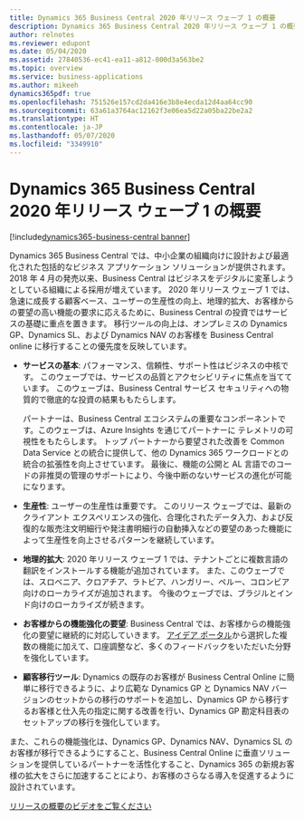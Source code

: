 ```yaml
---
title: Dynamics 365 Business Central 2020 年リリース ウェーブ 1 の概要
description: Dynamics 365 Business Central 2020 年リリース ウェーブ 1 の概要
author: relnotes
ms.reviewer: edupont
ms.date: 05/04/2020
ms.assetid: 27840536-ec41-ea11-a812-000d3a563be2
ms.topic: overview
ms.service: business-applications
ms.author: mikeeh
dynamics365pdf: true
ms.openlocfilehash: 751526e157cd2da416e3b8e4ecda12d4aa64cc90
ms.sourcegitcommit: 63a61a3764ac12162f3e06ea5d22a05ba22be2a2
ms.translationtype: HT
ms.contentlocale: ja-JP
ms.lasthandoff: 05/07/2020
ms.locfileid: "3349910"
---
```

# <a name="overview-of-dynamics-365-business-central-2020-release-wave-1"></a>Dynamics 365 Business Central 2020 年リリース ウェーブ 1 の概要
[!include[dynamics365-business-central banner](../includes/dynamics365-business-central.md)]

<!--overview start-->
Dynamics 365 Business Central では、中小企業の組織向けに設計および最適化された包括的なビジネス アプリケーション ソリューションが提供されます。 2018 年 4 月の発売以来、Business Central はビジネスをデジタルに変革しようとしている組織による採用が増えています。 2020 年リリース ウェーブ 1 では、急速に成長する顧客ベース、ユーザーの生産性の向上、地理的拡大、お客様からの要望の高い機能の要求に応えるために、Business Central の投資ではサービスの基礎に重点を置きます。 移行ツールの向上は、オンプレミスの Dynamics GP、Dynamics SL、および Dynamics NAV のお客様を Business Central online に移行することの優先度を反映しています。

- **サービスの基本**: パフォーマンス、信頼性、サポート性はビジネスの中核です。 このウェーブでは、サービスの品質とアクセシビリティに焦点を当てています。 このウェーブは、Business Central サービス セキュリティへの物質的で徹底的な投資の結果ももたらします。

    パートナーは、Business Central エコシステムの重要なコンポーネントです。このウェーブは、Azure Insights を通じてパートナーに テレメトリの可視性をもたらします。 トップ パートナーから要望された改善を Common Data Service との統合に提供して、他の Dynamics 365 ワークロードとの統合の拡張性を向上させています。 最後に、機能の公開と AL 言語でのコードの非推奨の管理のサポートにより、今後中断のないサービスの進化が可能になります。

- **生産性**: ユーザーの生産性は重要です。 このリリース ウェーブでは、最新のクライアント エクスペリエンスの強化、合理化されたデータ入力、および反復的な販売注文明細行や発注書明細行の自動挿入などの要望のあった機能によって生産性を向上させるパターンを継続しています。

- **地理的拡大**: 2020 年リリース ウェーブ 1 では、テナントごとに複数言語の翻訳をインストールする機能が追加されています。 また、このウェーブでは、スロベニア、クロアチア、ラトビア、ハンガリー、ペルー、コロンビア向けのローカライズが追加されます。 今後のウェーブでは、ブラジルとインド向けのローカライズが続きます。

- **お客様からの機能強化の要望**: Business Central では、お客様からの機能強化の要望に継続的に対応していきます。 [アイデア ポータル](https://go.microsoft.com/fwlink/?linkid=724015)から選択した複数の機能に加えて、口座調整など、多くのフィードバックをいただいた分野を強化しています。

- **顧客移行ツール**: Dynamics の既存のお客様が Business Central Online に簡単に移行できるように、より広範な Dynamics GP と Dynamics NAV バージョンのセットからの移行のサポートを追加し、Dynamics GP から移行するお客様と仕入先の指定に関する改善を行い、Dynamics GP 勘定科目表のセットアップの移行を強化しています。

また、これらの機能強化は、Dynamics GP、Dynamics NAV、Dynamics SL のお客様が移行できるようにすること、Business Central Online に垂直ソリューションを提供しているパートナーを活性化すること、Dynamics 365 の新規お客様の拡大をさらに加速することにより、お客様のさらなる導入を促進するように設計されています。

[リリースの概要のビデオをご覧ください](https://aka.ms/Overview/2020RW1/BusinessCentral)
<!--overview end-->